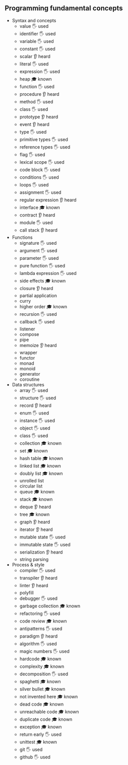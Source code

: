 ## Programming fundamental concepts

- Syntax and concepts
  - value 🖐️ used
  - identifier 🖐️ used
  - variable 🖐️ used
  - constant 🖐️ used
  - scalar 👂 heard
  - literal 🖐️ used
  - expression 🖐️ used
  - heap 🎓 known
  - function 🖐️ used
  - procedure 👂 heard
  - method 🖐️ used
  - class 🖐️ used
  - prototype 👂 heard
  - event 👂 heard
  - type 🖐️ used
  - primitive types 🖐️ used
  - reference types 🖐️ used
  - flag 🖐️ used
  - lexical scope 🖐️ used
  - code block 🖐️ used
  - conditions 🖐️ used
  - loops 🖐️ used
  - assignment 🖐️ used
  - regular expression 👂 heard
  - interface 🎓 known
  - contract 👂 heard
  - module 🖐️ used
  - call stack 👂 heard
- Functions
  - signature 🖐️ used
  - argument 🖐️ used
  - parameter 🖐️ used
  - pure function 🖐️ used
  - lambda expression 🖐️ used
  - side effects 🎓 known
  - closure 👂 heard
  - partial application
  - curry
  - higher order 🎓 known
  - recursion 🖐️ used
  - callback 🖐️ used
  - listener
  - compose
  - pipe
  - memoize 👂 heard
  - wrapper
  - functor
  - monad
  - monoid
  - generator
  - coroutine
- Data structures
  - array 🖐️ used
  - structure 🖐️ used
  - record 👂 heard
  - enum 🖐️ used
  - instance 🖐️ used
  - object 🖐️ used
  - class 🖐️ used
  - collection 🎓 known
  - set 🎓 known
  - hash table 🎓 known
  - linked list 🎓 known
  - doubly list 🎓 known
  - unrolled list
  - circular list
  - queue 🎓 known
  - stack 🎓 known
  - deque 👂 heard
  - tree 🎓 known
  - graph 👂 heard
  - iterator 👂 heard
  - mutable state 🖐️ used
  - immutable state 🖐️ used
  - serialization 👂 heard
  - string parsing
- Process & style
  - compiler 🖐️ used
  - transpiler 👂 heard
  - linter 👂 heard
  - polyfill
  - debugger 🖐️ used
  - garbage collection 🎓 known
  - refactoring 🖐️ used
  - code review 🎓 known
  - antipatterns 🖐️ used
  - paradigm 👂 heard
  - algorithm 🖐️ used
  - magic numbers 🖐️ used
  - hardcode 🎓 known
  - complexity 🎓 known
  - decomposition 🖐️ used
  - spaghetti 🎓 known
  - silver bullet 🎓 known
  - not invented here 🎓 known
  - dead code 🎓 known
  - unreachable code 🎓 known
  - duplicate code 🎓 known
  - exception 🎓 known
  - return early 🖐️ used
  - unittest 🎓 known
  - git 🖐️ used
  - github 🖐️ used
